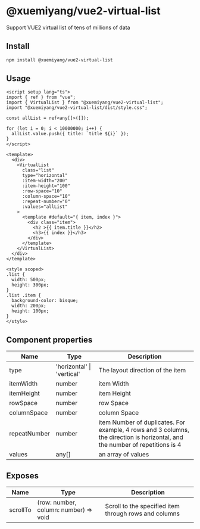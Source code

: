 # @xuemiyang/vue2-virtual-list

Support VUE2 virtual list of tens of millions of data

## Install

```sh
npm install @xuemiyang/vue2-virtual-list
```

## Usage

```vue
<script setup lang="ts">
import { ref } from "vue";
import { VirtualList } from "@xuemiyang/vue2-virtual-list";
import "@xuemiyang/vue2-virtual-list/dist/style.css";

const allList = ref<any[]>([]);

for (let i = 0; i < 10000000; i++) {
  allList.value.push({ title: `title ${i}` });
}
</script>

<template>
  <div>
    <VirtualList
      class="list"
      type="horizontal"
      :item-width="200"
      :item-height="100"
      :row-space="10"
      :column-space="10"
      :repeat-number="0"
      :values="allList"
    >
      <template #default="{ item, index }">
        <div class="item">
          <h2 >{{ item.title }}</h2>
          <h3>{{ index }}</h3>
        </div>
      </template>
    </VirtualList>
  </div>
</template>

<style scoped>
.list {
  width: 500px;
  height: 300px;
}
.list .item {
  background-color: bisque;
  width: 200px;
  height: 100px;
}
</style>
```

## Component properties

Name         |  Type                        |  Description 
-------------|------------------------------|------------
type         |  'horizontal' \| 'vertical'  |  The layout direction of the item
itemWidth    |  number                      |  item Width
itemHeight   |  number                      |  item Height 
rowSpace     |  number                      |  row Space
columnSpace  |  number                      |  column Space
repeatNumber |  number                      |  item Number of duplicates. For example, 4 rows and 3 columns, the direction is horizontal, and the number of repetitions is 4
values       |  any[]                       |  an array of values

## Exposes

Name         |  Type                                    |  Description
-------------|------------------------------------------|-------------------------
scrollTo     |  (row: number, column: number) => void   |  Scroll to the specified item through rows and columns